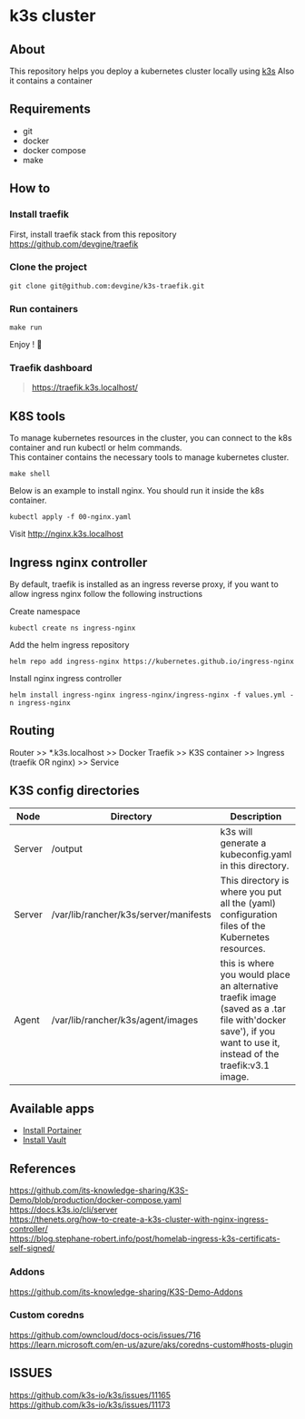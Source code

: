 # k3s cluster

## About
This repository helps you deploy a kubernetes cluster locally using [k3s](https://docs.k3s.io/)
Also it contains a container 

## Requirements
* git
* docker
* docker compose
* make

## How to

### Install traefik

First, install traefik stack from this repository https://github.com/devgine/traefik

### Clone the project
```shell
git clone git@github.com:devgine/k3s-traefik.git
```

### Run containers
```shell
make run
```

Enjoy ! 🥳

### Traefik dashboard

> https://traefik.k3s.localhost/

## K8S tools
To manage kubernetes resources in the cluster, you can connect to the k8s container and run kubectl or helm commands.<br>
This container contains the necessary tools to manage kubernetes cluster.

```shell
make shell
```

Below is an example to install nginx. You should run it inside the k8s container.
```shell
kubectl apply -f 00-nginx.yaml
```
Visit http://nginx.k3s.localhost

## Ingress nginx controller
By default, traefik is installed as an ingress reverse proxy, if you want to allow ingress nginx follow the following instructions

Create namespace
```shell
kubectl create ns ingress-nginx
```
Add the helm ingress repository
```shell
helm repo add ingress-nginx https://kubernetes.github.io/ingress-nginx
```
Install nginx ingress controller
```shell
helm install ingress-nginx ingress-nginx/ingress-nginx -f values.yml -n ingress-nginx
```
## Routing
Router >> *.k3s.localhost >> Docker Traefik >> K3S container >> Ingress (traefik OR nginx) >> Service

## K3S config directories

| Node   | Directory                             | Description                                                                                                                                                    |
|--------|---------------------------------------|----------------------------------------------------------------------------------------------------------------------------------------------------------------|
| Server | /output                               | k3s will generate a kubeconfig.yaml in this directory.                                                                                                         |
| Server | /var/lib/rancher/k3s/server/manifests | This directory is where you put all the (yaml) configuration files of the Kubernetes resources.                                                                |
| Agent  | /var/lib/rancher/k3s/agent/images     | this is where you would place an alternative traefik image (saved as a .tar file with'docker save'), if you want to use it, instead of the traefik:v3.1 image. |

## Available apps
* [Install Portainer](.manifests/tools/helm/portainer/README.md)
* [Install Vault](.manifests/tools/helm/vault/README.md)

## References
https://github.com/its-knowledge-sharing/K3S-Demo/blob/production/docker-compose.yaml<br>
https://docs.k3s.io/cli/server<br>
https://thenets.org/how-to-create-a-k3s-cluster-with-nginx-ingress-controller/<br>
https://blog.stephane-robert.info/post/homelab-ingress-k3s-certificats-self-signed/

### Addons
https://github.com/its-knowledge-sharing/K3S-Demo-Addons

### Custom coredns
https://github.com/owncloud/docs-ocis/issues/716
https://learn.microsoft.com/en-us/azure/aks/coredns-custom#hosts-plugin

## ISSUES
https://github.com/k3s-io/k3s/issues/11165<br>
https://github.com/k3s-io/k3s/issues/11173
